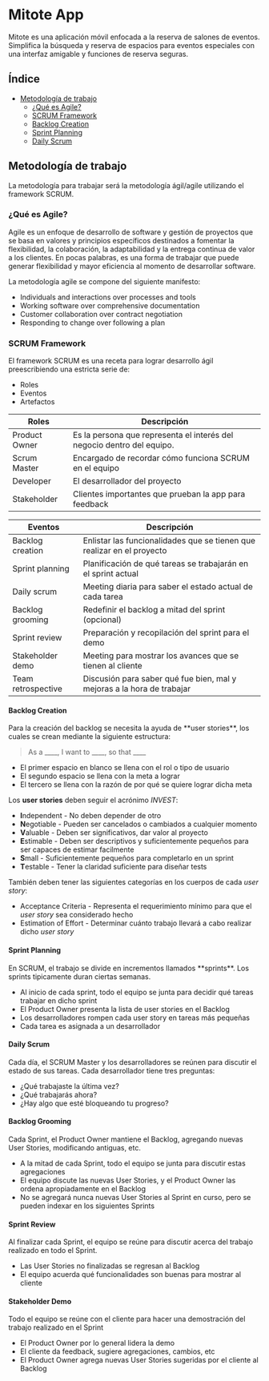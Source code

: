 # **Mitote App**
Mitote es una aplicación móvil enfocada a la reserva de salones de eventos. Simplifica la búsqueda y reserva de espacios para eventos especiales con una interfaz amigable y funciones de reserva seguras.

## **Índice**
- [Metodología de trabajo](#methodology)
  - [¿Qué es Agile?](#agile)
  - [SCRUM Framework](#scrum)
  - [Backlog Creation](#backlog-creation)
  - [Sprint Planning](#sprint-planning)
  - [Daily Scrum](#daily-scrum)

<h2 id='methodology'>Metodología de trabajo</h2>
La metodología para trabajar será la metodología ágil/agile utilizando el framework SCRUM.

<h3 id='agile'>¿Qué es Agile?</h3>
Agile es un enfoque de desarrollo de software y gestión de proyectos que se basa en valores y principios específicos destinados a fomentar la flexibilidad, la colaboración, la adaptabilidad y la entrega continua de valor a los clientes.
En pocas palabras, es una forma de trabajar que puede generar flexibilidad y mayor eficiencia al momento de desarrollar software.

La metodología agile se compone del siguiente manifesto:
- Individuals and interactions over processes and tools
- Working software over comprehensive documentation
- Customer collaboration over contract negotiation
- Responding to change over following a plan

<h3 id='scrum'>SCRUM Framework</h3>
El framework SCRUM es una receta para lograr desarrollo ágil preescribiendo una estricta serie de:

- Roles
- Eventos
- Artefactos

|Roles          | Descripción                                                          |
|-------------|------------------------------------------------------------------------|
|Product Owner| Es la persona que representa el interés del negocio dentro del equipo. |
|Scrum Master | Encargado de recordar cómo funciona SCRUM en el equipo                 |
|Developer    | El desarrollador del proyecto                                          |
|Stakeholder  | Clientes importantes que prueban la app para feedback                  |

|Eventos            | Descripción                                                            |
|-------------------|------------------------------------------------------------------------|
|Backlog creation   | Enlistar las funcionalidades que se tienen que realizar en el proyecto |
|Sprint planning    | Planificación de qué tareas se trabajarán en el sprint actual          |
|Daily scrum        | Meeting diaria para saber el estado actual de cada tarea               |
|Backlog grooming   | Redefinir el backlog a mitad del sprint (opcional)                     |
|Sprint review      | Preparación y recopilación del sprint para el demo                     |
|Stakeholder demo   | Meeting para mostrar los avances que se tienen al cliente              |
|Team retrospective | Discusión para saber qué fue bien, mal y mejoras a la hora de trabajar |

<h4 id='backlog-creation'>Backlog Creation</h4>
Para la creación del backlog se necesita la ayuda de **user stories**, los cuales se crean mediante la siguiente estructura:

> As a ____, I want to ____, so that ____ 

- El primer espacio en blanco se llena con el rol o tipo de usuario
- El segundo espacio se llena con la meta a lograr
- El tercero se llena con la razón de por qué se quiere lograr dicha meta

Los **user stories** deben seguir el acrónimo *INVEST*:
- **I**ndependent - No deben depender de otro
- **N**egotiable - Pueden ser cancelados o cambiados a cualquier momento
- **V**aluable - Deben ser significativos, dar valor al proyecto
- **E**stimable - Deben ser descriptivos y suficientemente pequeños para ser capaces de estimar facilmente
- **S**mall - Suficientemente pequeños para completarlo en un sprint
- **T**estable - Tener la claridad suficiente para diseñar tests

También deben tener las siguientes categorías en los cuerpos de cada *user story*:
- Acceptance Criteria - Representa el requerimiento mínimo para que el *user story* sea considerado hecho
- Estimation of Effort - Determinar cuánto trabajo llevará a cabo realizar dicho *user story*

<h4 id='sprint-planning'>Sprint Planning</h4>
En SCRUM, el trabajo se divide en incrementos llamados **sprints**. Los sprints tipicamente duran ciertas semanas.

- Al inicio de cada sprint, todo el equipo se junta para decidir qué tareas trabajar en dicho sprint
- El Product Owner presenta la lista de user stories en el Backlog
- Los desarrolladores rompen cada user story en tareas más pequeñas
- Cada tarea es asignada a un desarrollador

<h4 id='daily-scrum'>Daily Scrum</h4>
Cada día, el SCRUM Master y los desarrolladores se reúnen para discutir el estado de sus tareas. Cada desarrollador tiene tres preguntas:

- ¿Qué trabajaste la última vez?
- ¿Qué trabajarás ahora?
- ¿Hay algo que esté bloqueando tu progreso?

<h4 id='backlog-grooming'>Backlog Grooming</h4>
Cada Sprint, el Product Owner mantiene el Backlog, agregando nuevas User Stories, modificando antiguas, etc.

- A la mitad de cada Sprint, todo el equipo se junta para discutir estas agregaciones
- El equipo discute las nuevas User Stories, y el Product Owner las ordena apropiadamente en el Backlog
- No se agregará nunca nuevas User Stories al Sprint en curso, pero se pueden indexar en los siguientes Sprints

<h4 id='sprint-review'>Sprint Review</h4>
Al finalizar cada Sprint, el equipo se reúne para discutir acerca del trabajo realizado en todo el Sprint.

- Las User Stories no finalizadas se regresan al Backlog
- El equipo acuerda qué funcionalidades son buenas para mostrar al cliente

<h4 id='demo'>Stakeholder Demo</h4>
Todo el equipo se reúne con el cliente para hacer una demostración del trabajo realizado en el Sprint

- El Product Owner por lo general lidera la demo
- El cliente da feedback, sugiere agregaciones, cambios, etc
- El Product Owner agrega nuevas User Stories sugeridas por el cliente al Backlog
